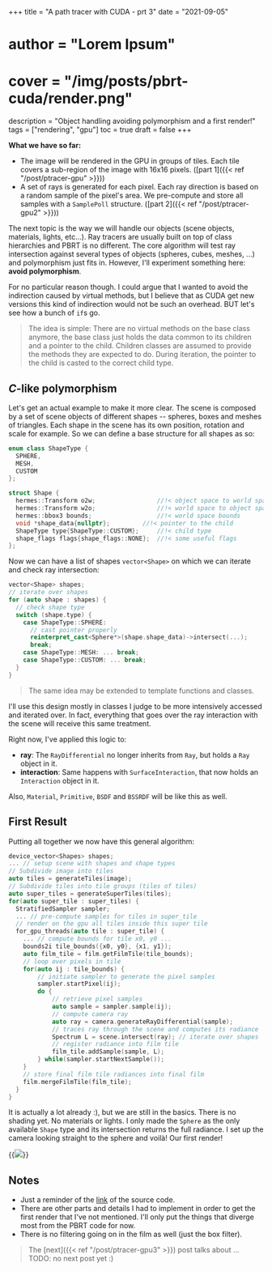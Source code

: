 +++
title = "A path tracer with CUDA - prt 3"
date = "2021-09-05"
# author = "Lorem Ipsum"
# cover = "/img/posts/pbrt-cuda/render.png"
description = "Object handling avoiding polymorphism and a first render!"
tags = ["rendering", "gpu"]
toc = true
draft = false
+++

**What we have so far:**
- The image will be rendered in the GPU in groups of tiles. Each tile covers a sub-region of the image with 16x16 pixels. ([part 1]({{< ref "/post/ptracer-gpu" >}}))
- A set of rays is generated for each pixel. Each ray direction is based on a random sample of the pixel's area. We pre-compute and store all samples with a `SamplePoll` structure. ([part 2]({{< ref "/post/ptracer-gpu2" >}}))


The next topic is the way we will handle our objects (scene objects, materials, lights, etc...). Ray tracers are usually built on top of class hierarchies and PBRT is no different.
The core algorithm will test ray intersection against several types of objects (spheres, cubes, meshes, ...) and polymorphism just fits in. However, I'll experiment something here: **avoid polymorphism**.

For no particular reason though. I could argue that I wanted to avoid the indirection caused by virtual methods, but I believe that as CUDA get new versions this kind of indirection would not be such an overhead. BUT let's see how a bunch of `if`s go.

> The idea is simple: There are no virtual methods on the base class anymore, the base class just holds the data common to its children and a pointer to the child. Children classes are assumed to provide the methods they are expected to do. During iteration, the pointer to the child is casted to the correct child type.

## _C_-like polymorphism

Let's get an actual example to make it more clear. The scene is composed by a set of scene objects of different shapes -- spheres, boxes and meshes of triangles. Each shape in the scene has its own position, rotation and scale for example. So we can define a base structure for all shapes as so:

```cpp
enum class ShapeType {
  SPHERE,
  MESH,
  CUSTOM
};

struct Shape {
  hermes::Transform o2w;                 //!< object space to world space transform
  hermes::Transform w2o;                 //!< world space to object space transform
  hermes::bbox3 bounds;                  //!< world space bounds
  void *shape_data{nullptr};         //!< pointer to the child
  ShapeType type{ShapeType::CUSTOM};     //!< child type
  shape_flags flags{shape_flags::NONE};  //!< some useful flags
};
```

Now we can have a list of shapes `vector<Shape>` on which we can iterate and check ray intersection:

```cpp
vector<Shape> shapes;
// iterate over shapes
for (auto shape : shapes) {
  // check shape type
  switch (shape.type) {
    case ShapeType::SPHERE:
      // cast pointer properly
      reinterpret_cast<Sphere*>(shape.shape_data)->intersect(...);
      break;
    case ShapeType::MESH: ... break;
    case ShapeType::CUSTOM: ... break;
  }
}
```

> The same idea may be extended to template functions and classes.

I'll use this design mostly in classes I judge to be more intensively accessed and iterated over.
In fact, everything that goes over the ray interaction with the scene will receive this same treatment.

Right now, I've applied this logic to:
- **ray**: The `RayDifferential` no longer inherits from `Ray`, but holds a `Ray` object in it.
- **interaction**: Same happens with `SurfaceInteraction`, that now holds an `Interaction` object in it.

Also, `Material`, `Primitive`, `BSDF` and `BSSRDF` will be like this as well. 

## First Result
Putting all together we now have this general algorithm:
```cpp
device_vector<Shapes> shapes;
... // setup scene with shapes and shape types
// Subdivide image into tiles
auto tiles = generateTiles(image);
// Subdivide tiles into tile groups (tiles of tiles)
auto super_tiles = generateSuperTiles(tiles);
for(auto super_tile : super_tiles) {
  StratifiedSampler sampler;
  ... // pre-compute samples for tiles in super_tile
  // render on the gpu all tiles inside this super tile
  for_gpu_threads(auto tile : super_tile) {
    ... // compute bounds for tile x0, y0 ...
    bounds2i tile_bounds({x0, y0}, {x1, y1});
    auto film_tile = film.getFilmTile(tile_bounds);
    // loop over pixels in tile
    for(auto ij : tile_bounds) {
        // initiate sampler to generate the pixel samples
        sampler.startPixel(ij);
        do {
            // retrieve pixel samples
            auto sample = sampler.sample(ij);
            // compute camera ray
            auto ray = camera.generateRayDifferential(sample);
            // traces ray through the scene and computes its radiance
            Spectrum L = scene.intersect(ray); // iterate over shapes
            // register radiance into film tile
            film_tile.addSample(sample, L);
        } while(sampler.startNextSample());
    }
    // store final film tile radiances into final film 
    film.mergeFilmTile(film_tile);
  }
}
```
It is actually a lot already :), but we are still in the basics. There is no shading yet. No materials or lights.
I only made the `Sphere` as the only available `Shape` type and its intersection returns the full radiance.
I set up the camera looking straight to the sphere and voilà! Our first render!

{{<image src="/img/posts/pbrt-cuda/render.png" position="center">}}


## Notes
- Just a reminder of the [link](https://github.com/filipecn/helios) of the source code.
- There are other parts and details I had to implement in order to get the first render that I've not mentioned. I'll only put the things that diverge most from the PBRT code for now.
- There is no filtering going on in the film as well (just the box filter).

> The [next]({{< ref "/post/ptracer-gpu3" >}}) post talks about ... TODO: no next post yet :)